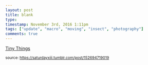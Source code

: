 ```yaml
---
layout: post
title: blank
type: 
timestamp: November 3rd, 2016 1:11pm
tags: ["update", "macro", "moving", "insect", "photography"]
comments: true
---
```

<a href=" https://href.li/?http://tinythings.tumblr.com/">
    Tiny Things</a>
  
<small>source: https://saturdayxiii.tumblr.com/post/152694719019</small>